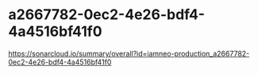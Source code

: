 # a2667782-0ec2-4e26-bdf4-4a4516bf41f0
https://sonarcloud.io/summary/overall?id=iamneo-production_a2667782-0ec2-4e26-bdf4-4a4516bf41f0
